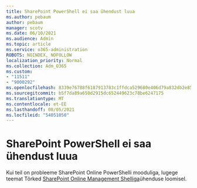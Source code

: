 ```yaml
---
title: SharePoint PowerShell ei saa ühendust luua
ms.author: pebaum
author: pebaum
manager: scotv
ms.date: 06/10/2021
ms.audience: Admin
ms.topic: article
ms.service: o365-administration
ROBOTS: NOINDEX, NOFOLLOW
localization_priority: Normal
ms.collection: Adm_O365
ms.custom:
- "11511"
- "9000292"
ms.openlocfilehash: 8339e76788f6187913783c1ffdca529680e406d79a832db2e85daf73461f56df
ms.sourcegitcommit: b5f7da89a650d2915dc652449623c78be6247175
ms.translationtype: MT
ms.contentlocale: et-EE
ms.lasthandoff: 08/05/2021
ms.locfileid: "54051050"
---
```

# <a name="sharepoint-powershell-unable-to-connect"></a>SharePoint PowerShell ei saa ühendust luua

Kui teil on probleeme SharePoint Online PowerShelli mooduliga, lugege teemat Tõrked [SharePoint Online Management Shelliga](/sharepoint/troubleshoot/administration/errors-connecting-to-management-shell)ühenduse loomisel.
